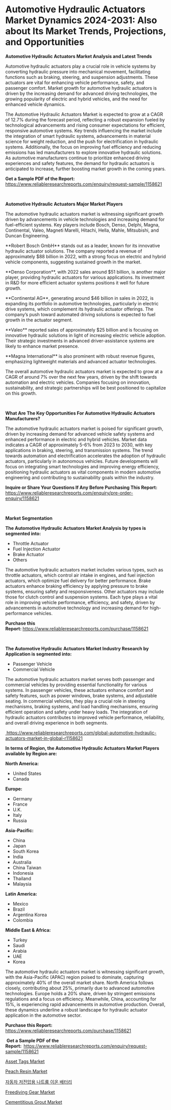 <p><h1>Automotive Hydraulic Actuators Market Dynamics 2024-2031: Also about Its Market Trends, Projections, and Opportunities</h1></p><p><strong>Automotive Hydraulic Actuators Market Analysis and Latest Trends</strong></p>
<p><p>Automotive hydraulic actuators play a crucial role in vehicle systems by converting hydraulic pressure into mechanical movement, facilitating functions such as braking, steering, and suspension adjustments. These actuators are vital for enhancing vehicle performance, safety, and passenger comfort. Market growth for automotive hydraulic actuators is driven by the increasing demand for advanced driving technologies, the growing popularity of electric and hybrid vehicles, and the need for enhanced vehicle dynamics.</p><p>The Automotive Hydraulic Actuators Market is expected to grow at a CAGR of 12.7% during the forecast period, reflecting a robust expansion fueled by technological advancements and rising consumer expectations for efficient, responsive automotive systems. Key trends influencing the market include the integration of smart hydraulic systems, advancements in material science for weight reduction, and the push for electrification in hydraulic systems. Additionally, the focus on improving fuel efficiency and reducing emissions has led manufacturers to explore innovative hydraulic solutions. As automotive manufacturers continue to prioritize enhanced driving experiences and safety features, the demand for hydraulic actuators is anticipated to increase, further boosting market growth in the coming years.</p></p>
<p><strong>Get a Sample PDF of the Report:&nbsp;</strong> <a href="https://www.reliableresearchreports.com/enquiry/request-sample/1158621">https://www.reliableresearchreports.com/enquiry/request-sample/1158621</a></p>
<p>&nbsp;</p>
<p><strong>Automotive Hydraulic Actuators Major Market Players</strong></p>
<p><p>The automotive hydraulic actuators market is witnessing significant growth driven by advancements in vehicle technologies and increasing demand for fuel-efficient systems. Key players include Bosch, Denso, Delphi, Magna, Continental, Valeo, Magneti Marelli, Hitachi, Hella, Mahle, Mitsubishi, and Duncan Engineering. </p><p>**Robert Bosch GmbH** stands out as a leader, known for its innovative hydraulic actuator solutions. The company reported a revenue of approximately $88 billion in 2022, with a strong focus on electric and hybrid vehicle components, suggesting sustained growth in the market.</p><p>**Denso Corporation**, with 2022 sales around $51 billion, is another major player, providing hydraulic actuators for various applications. Its investment in R&D for more efficient actuator systems positions it well for future growth.</p><p>**Continental AG**, generating around $46 billion in sales in 2022, is expanding its portfolio in automotive technologies, particularly in electric drive systems, which complement its hydraulic actuator offerings. The company’s push toward automated driving solutions is expected to fuel growth in the actuator segment.</p><p>**Valeo** reported sales of approximately $25 billion and is focusing on innovative hydraulic solutions in light of increasing electric vehicle adoption. Their strategic investments in advanced driver-assistance systems are likely to enhance market presence.</p><p>**Magna International** is also prominent with robust revenue figures, emphasizing lightweight materials and advanced actuator technologies. </p><p>The overall automotive hydraulic actuators market is expected to grow at a CAGR of around 7% over the next few years, driven by the shift towards automation and electric vehicles. Companies focusing on innovation, sustainability, and strategic partnerships will be best positioned to capitalize on this growth.</p></p>
<p>&nbsp;</p>
<p><strong>What Are The Key Opportunities For Automotive Hydraulic Actuators Manufacturers?</strong></p>
<p><p>The automotive hydraulic actuators market is poised for significant growth, driven by increasing demand for advanced vehicle safety systems and enhanced performance in electric and hybrid vehicles. Market data indicates a CAGR of approximately 5-6% from 2023 to 2030, with key applications in braking, steering, and transmission systems. The trend towards automation and electrification accelerates the adoption of hydraulic actuators, particularly in autonomous vehicles. Future developments will focus on integrating smart technologies and improving energy efficiency, positioning hydraulic actuators as vital components in modern automotive engineering and contributing to sustainability goals within the industry.</p></p>
<p><strong>Inquire or Share Your Questions If Any Before Purchasing This Report:</strong> <a href="https://www.reliableresearchreports.com/enquiry/pre-order-enquiry/1158621">https://www.reliableresearchreports.com/enquiry/pre-order-enquiry/1158621</a></p>
<p>&nbsp;</p>
<p><strong>Market Segmentation</strong></p>
<p><strong>The Automotive Hydraulic Actuators Market Analysis by types is segmented into:</strong></p>
<p><ul><li>Throttle Actuator</li><li>Fuel Injection Actuator</li><li>Brake Actuator</li><li>Others</li></ul></p>
<p><p>The automotive hydraulic actuators market includes various types, such as throttle actuators, which control air intake in engines, and fuel injection actuators, which optimize fuel delivery for better performance. Brake actuators enhance braking efficiency by applying pressure to brake systems, ensuring safety and responsiveness. Other actuators may include those for clutch control and suspension systems. Each type plays a vital role in improving vehicle performance, efficiency, and safety, driven by advancements in automotive technology and increasing demand for high-performance vehicles.</p></p>
<p><strong>Purchase this Report:&nbsp;</strong><a href="https://www.reliableresearchreports.com/purchase/1158621">https://www.reliableresearchreports.com/purchase/1158621</a></p>
<p>&nbsp;</p>
<p><strong>The Automotive Hydraulic Actuators Market Industry Research by Application is segmented into:</strong></p>
<p><ul><li>Passenger Vehicle</li><li>Commercial Vehicle</li></ul></p>
<p><p>The automotive hydraulic actuators market serves both passenger and commercial vehicles by providing essential functionality for various systems. In passenger vehicles, these actuators enhance comfort and safety features, such as power windows, brake systems, and adjustable seating. In commercial vehicles, they play a crucial role in steering mechanisms, braking systems, and load handling mechanisms, ensuring efficient operation and safety under heavy loads. The integration of hydraulic actuators contributes to improved vehicle performance, reliability, and overall driving experience in both segments.</p></p>
<p><a href="https://www.reliableresearchreports.com/global-automotive-hydraulic-actuators-market-in-global-r1158621">&nbsp;https://www.reliableresearchreports.com/global-automotive-hydraulic-actuators-market-in-global-r1158621</a></p>
<p><strong>In terms of Region, the Automotive Hydraulic Actuators Market Players available by Region are:</strong></p>
<p>
    <p> <strong> North America: </strong>
        <ul>
            <li>United States</li>
            <li>Canada</li>
        </ul>
        </p> 
    <p> <strong> Europe: </strong>
        <ul>
            <li>Germany</li>
            <li>France</li>
            <li>U.K.</li>
            <li>Italy</li>
            <li>Russia</li>
        </ul>
        </p> 
    <p> <strong> Asia-Pacific: </strong>
        <ul>
            <li>China</li>
            <li>Japan</li>
            <li>South Korea</li>
            <li>India</li>
            <li>Australia</li>
            <li>China Taiwan</li>
            <li>Indonesia</li>
            <li>Thailand</li>
            <li>Malaysia</li>
        </ul>
        </p> 
    <p> <strong> Latin America: </strong>
        <ul>
            <li>Mexico</li>
            <li>Brazil</li>
            <li>Argentina Korea</li>
            <li>Colombia</li>
        </ul>
        </p> 
    <p> <strong> Middle East & Africa: </strong>
        <ul>
            <li>Turkey</li>
            <li>Saudi</li>
            <li>Arabia</li>
            <li>UAE</li>
            <li>Korea</li>
        </ul>
    </p>
    </p>
<p><p>The automotive hydraulic actuators market is witnessing significant growth, with the Asia-Pacific (APAC) region poised to dominate, capturing approximately 40% of the overall market share. North America follows closely, contributing about 25%, primarily due to advanced automotive technologies. Europe holds a 20% share, driven by stringent emissions regulations and a focus on efficiency. Meanwhile, China, accounting for 15%, is experiencing rapid advancements in automotive production. Overall, these dynamics underline a robust landscape for hydraulic actuator application in the automotive sector.</p></p>
<p><strong>Purchase this Report: </strong><a href="https://www.reliableresearchreports.com/purchase/1158621">https://www.reliableresearchreports.com/purchase/1158621</a></p>
<p>&nbsp;<strong>Get a Sample PDF of the Report:&nbsp;&nbsp;</strong><a href="https://www.reliableresearchreports.com/enquiry/request-sample/1158621">https://www.reliableresearchreports.com/enquiry/request-sample/1158621</a></p>
<p><strong></strong></p>
<p><p><a href="https://www.linkedin.com/pulse/asset-tags-market-growth-outlook-from-2024-2031-projecting-lqcye?trackingId=Od%2FyOdynRC29jJI38ZWalw%3D%3D">Asset Tags Market</a></p><p><a href="https://issuu.com/reportprime-2/docs/peach-resin-market-size-2030.pptx_70af2ca3a0cb28">Peach Resin Market</a></p><p><a href="https://medium.com/@walid_yasin/sodium-ion-battery-for-automotive-low-voltag-market-%EC%9D%98-%EA%B8%80%EB%A1%9C%EB%B2%8C-%EC%8B%9C%EC%9E%A5-%EA%B0%9C%EC%9A%94%EB%8A%94-%EC%A0%84-%EC%84%B8%EA%B3%84-%EB%B0%8F-%EC%A3%BC%EC%9A%94-%EC%8B%9C%EC%9E%A5%EC%9D%98-%EC%82%B0%EC%97%85%EC%97%90-%EC%98%81%ED%96%A5%EC%9D%84-%EB%AF%B8%EC%B9%98%EB%8A%94-%EC%A3%BC%EC%9A%94-6fd19208d895">자동차 저전압용 나트륨 이온 배터리</a></p><p><a href="https://www.linkedin.com/pulse/freediving-gear-market-research-report-includes-analysis-size-b0tce?trackingId=TBIE2Vv1Q92gFMai23TdnA%3D%3D">Freediving Gear Market</a></p><p><a href="https://issuu.com/reportprime-2/docs/cementitious-grout-market-size-2030_2d856477cd4e4e">Cementitious Grout Market</a></p></p>